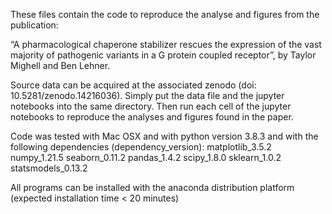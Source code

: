 These files contain the code to reproduce the analyse and figures from the publication:

“A pharmacological chaperone stabilizer rescues the expression of the vast majority of pathogenic variants in a G protein coupled receptor”, by Taylor Mighell and Ben Lehner.

Source data can be acquired at the associated zenodo (doi: 10.5281/zenodo.14216036). Simply put the data file and the jupyter notebooks into the same directory. Then run each cell of the jupyter notebooks to reproduce the analyses and figures found in the paper.


Code was tested with Mac OSX and with python version 3.8.3 and with the following dependencies (dependency_version):
matplotlib_3.5.2
numpy_1.21.5
seaborn_0.11.2
pandas_1.4.2
scipy_1.8.0
sklearn_1.0.2
statsmodels_0.13.2

All programs can be installed with the anaconda distribution platform (expected installation time < 20 minutes)
